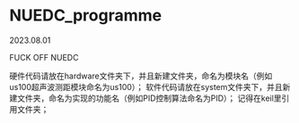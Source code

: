 # NUEDC_programme

2023.08.01

FUCK OFF NUEDC

硬件代码请放在hardware文件夹下，并且新建文件夹，命名为模块名（例如us100超声波测距模块命名为us100）；
软件代码请放在system文件夹下，并且新建文件夹，命名为实现的功能名（例如PID控制算法命名为PID）；
记得在keil里引用文件夹；
